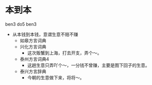 # 本到本
ben3 do5 ben3
+ 从本钱到本钱，意谓生意不赔不赚
  * 如皋方言词典
  * 兴化方言词典
    - 这次贩蟹到上海，打去开支，弄个～。
  * 泰州方言词典4
    - 这趟生意只弄吖个～，一分钱不曾赚，主要是图下回子的生意。
  * 泰兴方言辞典
    - 今朝的生意做下来，将将～。
